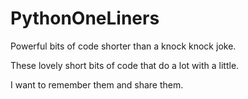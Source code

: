 # PythonOneLiners
Powerful bits of code shorter than a knock knock joke.

These lovely short bits of code that do a lot with a little.  

I want to remember them and share them.
